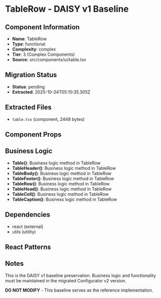 # TableRow - DAISY v1 Baseline

## Component Information

- **Name**: TableRow
- **Type**: functional
- **Complexity**: complex
- **Tier**: 3 (Complex Components)
- **Source**: src/components/ui/table.tsx

## Migration Status

- **Status**: pending
- **Extracted**: 2025-10-24T05:10:35.305Z

## Extracted Files

- `table.tsx` (component, 2448 bytes)

## Component Props



## Business Logic

- **Table()**: Business logic method in TableRow
- **TableHeader()**: Business logic method in TableRow
- **TableBody()**: Business logic method in TableRow
- **TableFooter()**: Business logic method in TableRow
- **TableRow()**: Business logic method in TableRow
- **TableHead()**: Business logic method in TableRow
- **TableCell()**: Business logic method in TableRow
- **TableCaption()**: Business logic method in TableRow

## Dependencies

- react (external)
- utils (utility)

## React Patterns



## Notes

This is the DAISY v1 baseline preservation. Business logic and functionality
must be maintained in the migrated Configurator v2 version.

**DO NOT MODIFY** - This baseline serves as the reference implementation.
